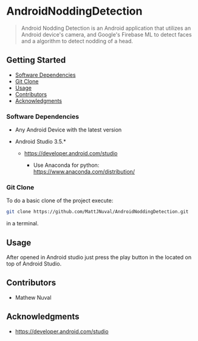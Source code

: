 # AndroidNoddingDetection

> Android Nodding Detection is an Android application that utilizes an Android device's camera, and Google's Firebase ML to detect faces and a algorithm to detect nodding of a head. 


## Getting Started

* [Software Dependencies](#Software-Dependencies)
* [Git Clone](#Git-Clone)
* [Usage](#Usage)
* [Contributors](#Contributors)
* [Acknowledgments](#Acknowledgments)

### Software Dependencies

* Any Android Device with the latest version

* Android Studio 3.5.*
  
  * https://developer.android.com/studio

	* Use Anaconda for python: https://www.anaconda.com/distribution/

### Git Clone
To do a basic clone of the project execute:
```bash
git clone https://github.com/MattJNuval/AndroidNoddingDetection.git
```
in a terminal.

## Usage
After opened in Android studio just press the play button in the located on top of Android Studio.

## Contributors
* Mathew Nuval

## Acknowledgments
* https://developer.android.com/studio
